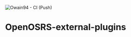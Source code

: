 ![Owain94 - CI (Push)](https://github.com/Owain94/OpenOSRS-external-plugins/workflows/Owain94%20-%20CI%20(Push)/badge.svg?branch=master)

# OpenOSRS-external-plugins
